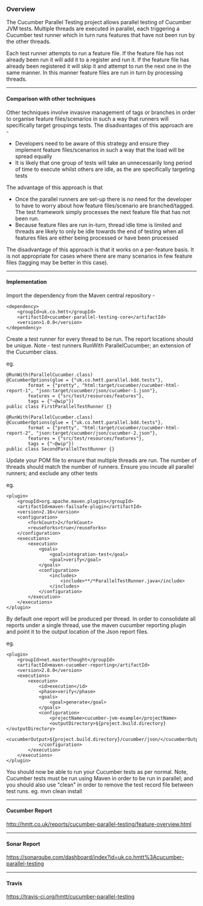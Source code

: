 ### Overview

The Cucumber Parallel Testing project allows parallel testing of Cucumber JVM tests. 
Multiple threads are executed in parallel, each triggering a Cucumber test runner which in turn runs 
features that have not been run by the other threads. 

Each test runner attempts to run a feature file. If the feature file has not already been run it will add it to 
a register and run it. If the feature file has already been registered it will skip it and 
attempt to run the next one in the same manner. In this manner feature files are run in turn by processing
threads.

---

#### Comparison with other techniques

Other techniques involve invasive management of tags or branches in order to organise feature files/scenarios
in such a way that runners will specifically target groupings tests. The disadvantages of this approach are -

* Developers need to be aware of this strategy and ensure they implement feature files/scenarios in such a way that the load will be spread equally
* It is likely that one group of tests will take an unnecessarily long period of time to execute whilst others are idle, as the are specifically targeting tests

The advantage of this approach is that 

* Once the parallel runners are set-up there is no need for the developer to have to worry about how feature files/scenario are branched/tagged. The test framework simply processes the next feature file that has not been run.
* Because feature files are run in-turn, thread idle time is limited and threads are likely to only be idle towards the end of testing when all features files are either being processed or have been processed

The disadvantage of this approach is that it works on a per-feature basis. It is not appropriate for cases where there are many scenarios in few feature files (tagging may be better in this case).

---

#### Implementation

Import the dependency from the Maven central repository -

```
<dependency>
    <groupId>uk.co.hmtt</groupId>
    <artifactId>cucumber-parallel-testing-core</artifactId>
    <version>1.0.0</version>
</dependency>
```

Create a test runner for every thread to be run. The report locations should be unique. Note - test runners RunWith ParallelCucumber; an extension of the Cucumber class.

eg. 

```
@RunWith(ParallelCucumber.class)
@CucumberOptions(glue = {"uk.co.hmtt.parallel.bdd.tests"},
        format = {"pretty", "html:target/cucumber/cucumber-html-report-1", "json:target/cucumber/json/cucumber-1.json"},
        features = {"src/test/resources/features"},
        tags = {"~@wip"})
public class FirstParallelTestRunner {}
```

```
@RunWith(ParallelCucumber.class)
@CucumberOptions(glue = {"uk.co.hmtt.parallel.bdd.tests"},
        format = {"pretty", "html:target/cucumber/cucumber-html-report-2", "json:target/cucumber/json/cucumber-2.json"},
        features = {"src/test/resources/features"},
        tags = {"~@wip"})
public class SecondParallelTestRunner {}
```

Update your POM file to ensure that multiple threads are run. The number of threads should match
the number of runners. Ensure you incude all parallel runners; and exclude any other tests

eg.

```
<plugin>
    <groupId>org.apache.maven.plugins</groupId>
    <artifactId>maven-failsafe-plugin</artifactId>
    <version>2.16</version>
    <configuration>
        <forkCount>2</forkCount>
        <reuseForks>true</reuseForks>
    </configuration>
    <executions>
        <execution>
            <goals>
                <goal>integration-test</goal>
                <goal>verify</goal>
            </goals>
            <configuration>
                <includes>
                    <include>**/*ParallelTestRunner.java</include>
                </includes>
            </configuration>
        </execution>
    </executions>
</plugin>
```

By default one report will be produced per thread. In order to consolidate all reports under a single
thread, use the maven cucumber reporting plugin and point it to the output location of the Json report files.

eg.

```
<plugin>
    <groupId>net.masterthought</groupId>
    <artifactId>maven-cucumber-reporting</artifactId>
    <version>2.8.0</version>
    <executions>
        <execution>
            <id>execution</id>
            <phase>verify</phase>
            <goals>
                <goal>generate</goal>
            </goals>
            <configuration>
                <projectName>cucumber-jvm-example</projectName>
                <outputDirectory>${project.build.directory}</outputDirectory>
                <cucumberOutput>${project.build.directory}/cucumber/json/</cucumberOutput>
            </configuration>
        </execution>
    </executions>
</plugin>
```

You should now be able to run your Cucumber tests as per normal. Note, Cucumber tests must 
 be run using Maven in order to be run in parallel; and you should also use "clean" in order
 to remove the test record file between test runs. eg. mvn clean install

---

#### Cucumber Report

http://hmtt.co.uk/reports/cucumber-parallel-testing/feature-overview.html

---

#### Sonar Report

https://sonarqube.com/dashboard/index?id=uk.co.hmtt%3Acucumber-parallel-testing

---

#### Travis

https://travis-ci.org/hmtt/cucumber-parallel-testing
